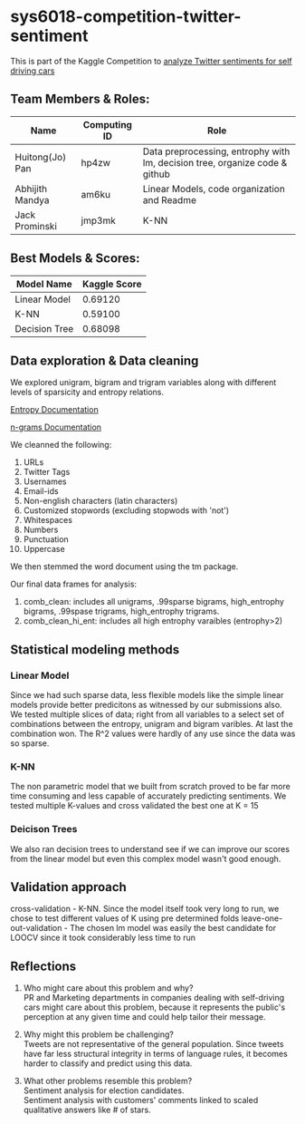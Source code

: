 # sys6018-competition-twitter-sentiment
This is part of the Kaggle Competition to [analyze Twitter sentiments for self driving cars](https://inclass.kaggle.com/c/twitter-sentiment-analysis-self-driving-cars)
  
## Team Members & Roles:
|    Name         | Computing ID  |    Role       |
| -------------   | ------------- | ------------- |
| Huitong(Jo) Pan | hp4zw         | Data preprocessing, entrophy with lm, decision tree, organize code & github    |
| Abhijith Mandya | am6ku         | Linear Models, code organization and Readme           |
| Jack Prominski  | jmp3mk        | K-NN           |

## Best Models & Scores:

|   Model Name   | Kaggle Score |   
| -------------   | ------------- | 
| Linear Model | 0.69120  |
| K-NN | 0.59100 | 
| Decision Tree | 0.68098 | 

## Data exploration & Data cleaning 
We explored unigram, bigram and trigram variables along with different levels of sparsicity and entropy relations.

[Entropy Documentation](https://cran.r-project.org/web/packages/entropy/entropy.pdf)

[n-grams Documentation](http://tm.r-forge.r-project.org/faq.html#Bigrams)

We cleanned the following:
1. URLs
2. Twitter Tags
3. Usernames
4. Email-ids
5. Non-english characters (latin characters)
6. Customized stopwords (excluding stopwods with 'not')
7. Whitespaces
8. Numbers
9. Punctuation
10. Uppercase

We then stemmed the word document using the tm package.

Our final data frames for analysis:
1. comb_clean: includes all unigrams, .99sparse bigrams, high_entrophy bigrams, .99spase trigrams, high_entrophy trigrams. 
2. comb_clean_hi_ent: includes all high entrophy varaibles (entrophy>2)

## Statistical modeling methods
### Linear Model
Since we had such sparse data, less flexible models like the simple linear models provide better predicitons as witnessed by our submissions also. We tested multiple slices of data; right from all variables to a select set of combinations between the entropy, unigram and bigram varibles. At last the combination won. The R^2 values were hardly of any use since the data was so sparse.

### K-NN
The non parametric model that we built from scratch proved to be far more time consuming and less capable of accurately predicting sentiments. We tested multiple K-values and cross validated the best one at K = 15

### Deicison Trees
We also ran decision trees to understand see if we can improve our scores from the linear model but even this complex model wasn't good enough.

## Validation approach 
cross-validation - K-NN. Since the model itself took very long to run, we chose to test different values of K using pre determined folds
leave-one-out-validation  - The chosen lm model was easily the best candidate for LOOCV since it took considerably less time to run   

## Reflections
1. Who might care about this problem and why?    
PR and Marketing departments in companies dealing with self-driving cars might care about this problem, because it represents the public's perception at any given time and could help tailor their message. 
    
2. Why might this problem be challenging?    
Tweets are not representative of the general population. Since tweets have far less structural integrity in terms of language rules,  it becomes harder to classify and predict using this data. 
  
3. What other problems resemble this problem?    
Sentiment analysis for election candidates.    
Sentiment analysis with customers' comments linked to scaled qualitative answers like # of stars.
